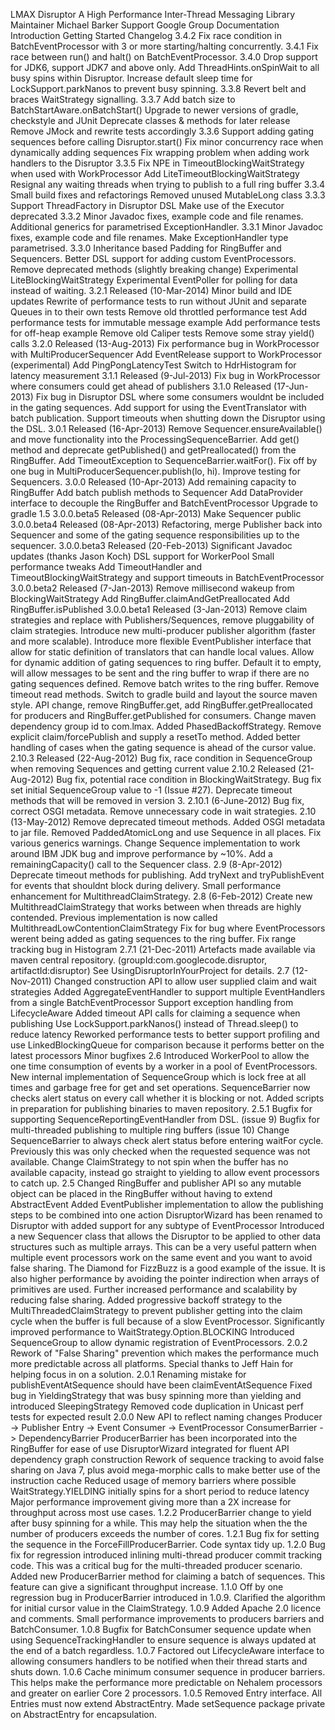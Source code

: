 LMAX Disruptor A High Performance Inter-Thread Messaging Library Maintainer Michael Barker Support Google Group Documentation Introduction Getting Started Changelog 3.4.2 Fix race condition in BatchEventProcessor with 3 or more starting/halting concurrently. 3.4.1 Fix race between run() and halt() on BatchEventProcessor. 3.4.0 Drop support for JDK6, support JDK7 and above only. Add ThreadHints.onSpinWait to all busy spins within Disruptor. Increase default sleep time for LockSupport.parkNanos to prevent busy spinning. 3.3.8 Revert belt and braces WaitStrategy signalling. 3.3.7 Add batch size to BatchStartAware.onBatchStart() Upgrade to newer versions of gradle, checkstyle and JUnit Deprecate classes & methods for later release Remove JMock and rewrite tests accordingly 3.3.6 Support adding gating sequences before calling Disruptor.start() Fix minor concurrency race when dynamically adding sequences Fix wrapping problem when adding work handlers to the Disruptor 3.3.5 Fix NPE in TimeoutBlockingWaitStrategy when used with WorkProcessor Add LiteTimeoutBlockingWaitStrategy Resignal any waiting threads when trying to publish to a full ring buffer 3.3.4 Small build fixes and refactorings Removed unused MutableLong class 3.3.3 Support ThreadFactory in Disruptor DSL Make use of the Executor deprecated 3.3.2 Minor Javadoc fixes, example code and file renames. Additional generics for parametrised ExceptionHandler. 3.3.1 Minor Javadoc fixes, example code and file renames. Make ExceptionHandler type parametrised. 3.3.0 Inheritance based Padding for RingBuffer and Sequencers. Better DSL support for adding custom EventProcessors. Remove deprecated methods (slightly breaking change) Experimental LiteBlockingWaitStrategy Experimental EventPoller for polling for data instead of waiting. 3.2.1 Released (10-Mar-2014) Minor build and IDE updates Rewrite of performance tests to run without JUnit and separate Queues in to their own tests Remove old throttled performance test Add performance tests for immutable message example Add performance tests for off-heap example Remove old Caliper tests Remove some stray yield() calls 3.2.0 Released (13-Aug-2013) Fix performance bug in WorkProcessor with MultiProducerSequencer Add EventRelease support to WorkProcessor (experimental) Add PingPongLatencyTest Switch to HdrHistogram for latency measurement 3.1.1 Released (9-Jul-2013) Fix bug in WorkProcessor where consumers could get ahead of publishers 3.1.0 Released (17-Jun-2013) Fix bug in Disruptor DSL where some consumers wouldnt be included in the gating sequences. Add support for using the EventTranslator with batch publication. Support timeouts when shutting down the Disruptor using the DSL. 3.0.1 Released (16-Apr-2013) Remove Sequencer.ensureAvailable() and move functionality into the ProcessingSequenceBarrier. Add get() method and deprecate getPublished() and getPreallocated() from the RingBuffer. Add TimeoutException to SequenceBarrier.waitFor(). Fix off by one bug in MultiProducerSequencer.publish(lo, hi). Improve testing for Sequencers. 3.0.0 Released (10-Apr-2013) Add remaining capacity to RingBuffer Add batch publish methods to Sequencer Add DataProvider interface to decouple the RingBuffer and BatchEventProcessor Upgrade to gradle 1.5 3.0.0.beta5 Released (08-Apr-2013) Make Sequencer public 3.0.0.beta4 Released (08-Apr-2013) Refactoring, merge Publisher back into Sequencer and some of the gating sequence responsibilities up to the sequencer. 3.0.0.beta3 Released (20-Feb-2013) Significant Javadoc updates (thanks Jason Koch) DSL support for WorkerPool Small performance tweaks Add TimeoutHandler and TimeoutBlockingWaitStrategy and support timeouts in BatchEventProcessor 3.0.0.beta2 Released (7-Jan-2013) Remove millisecond wakeup from BlockingWaitStrategy Add RingBuffer.claimAndGetPreallocated Add RingBuffer.isPublished 3.0.0.beta1 Released (3-Jan-2013) Remove claim strategies and replace with Publishers/Sequences, remove pluggability of claim strategies. Introduce new multi-producer publisher algorithm (faster and more scalable). Introduce more flexible EventPublisher interface that allow for static definition of translators that can handle local values. Allow for dynamic addition of gating sequences to ring buffer. Default it to empty, will allow messages to be sent and the ring buffer to wrap if there are no gating sequences defined. Remove batch writes to the ring buffer. Remove timeout read methods. Switch to gradle build and layout the source maven style. API change, remove RingBuffer.get, add RingBuffer.getPreallocated for producers and RingBuffer.getPublished for consumers. Change maven dependency group id to com.lmax. Added PhasedBackoffStrategy. Remove explicit claim/forcePublish and supply a resetTo method. Added better handling of cases when the gating sequence is ahead of the cursor value. 2.10.3 Released (22-Aug-2012) Bug fix, race condition in SequenceGroup when removing Sequences and getting current value 2.10.2 Released (21-Aug-2012) Bug fix, potential race condition in BlockingWaitStrategy. Bug fix set initial SequenceGroup value to -1 (Issue #27). Deprecate timeout methods that will be removed in version 3. 2.10.1 (6-June-2012) Bug fix, correct OSGI metadata. Remove unnecessary code in wait strategies. 2.10 (13-May-2012) Remove deprecated timeout methods. Added OSGI metadata to jar file. Removed PaddedAtomicLong and use Sequence in all places. Fix various generics warnings. Change Sequence implementation to work around IBM JDK bug and improve performance by ~10%. Add a remainingCapacity() call to the Sequencer class. 2.9 (8-Apr-2012) Deprecate timeout methods for publishing. Add tryNext and tryPublishEvent for events that shouldnt block during delivery. Small performance enhancement for MultithreadClaimStrategy. 2.8 (6-Feb-2012) Create new MultithreadClaimStrategy that works between when threads are highly contended. Previous implementation is now called MultithreadLowContentionClaimStrategy Fix for bug where EventProcessors werent being added as gating sequences to the ring buffer. Fix range tracking bug in Histogram 2.7.1 (21-Dec-2011) Artefacts made available via maven central repository. (groupId:com.googlecode.disruptor, artifactId:disruptor) See UsingDisruptorInYourProject for details. 2.7 (12-Nov-2011) Changed construction API to allow user supplied claim and wait strategies Added AggregateEventHandler to support multiple EventHandlers from a single BatchEventProcessor Support exception handling from LifecycleAware Added timeout API calls for claiming a sequence when publishing Use LockSupport.parkNanos() instead of Thread.sleep() to reduce latency Reworked performance tests to better support profiling and use LinkedBlockingQueue for comparison because it performs better on the latest processors Minor bugfixes 2.6 Introduced WorkerPool to allow the one time consumption of events by a worker in a pool of EventProcessors. New internal implementation of SequenceGroup which is lock free at all times and garbage free for get and set operations. SequenceBarrier now checks alert status on every call whether it is blocking or not. Added scripts in preparation for publishing binaries to maven repository. 2.5.1 Bugfix for supporting SequenceReportingEventHandler from DSL. (issue 9) Bugfix for multi-threaded publishing to multiple ring buffers (issue 10) Change SequenceBarrier to always check alert status before entering waitFor cycle. Previously this was only checked when the requested sequence was not available. Change ClaimStrategy to not spin when the buffer has no available capacity, instead go straight to yielding to allow event processors to catch up. 2.5 Changed RingBuffer and publisher API so any mutable object can be placed in the RingBuffer without having to extend AbstractEvent Added EventPublisher implementation to allow the publishing steps to be combined into one action DisruptorWizard has been renamed to Disruptor with added support for any subtype of EventProcessor Introduced a new Sequencer class that allows the Disruptor to be applied to other data structures such as multiple arrays. This can be a very useful pattern when multiple event processors work on the same event and you want to avoid false sharing. The Diamond for FizzBuzz is a good example of the issue. It is also higher performance by avoiding the pointer indirection when arrays of primitives are used. Further increased performance and scalability by reducing false sharing. Added progressive backoff strategy to the MultiThreadedClaimStrategy to prevent publisher getting into the claim cycle when the buffer is full because of a slow EventProcessor. Significantly improved performance to WaitStrategy.Option.BLOCKING Introduced SequenceGroup to allow dynamic registration of EventProcessors. 2.0.2 Rework of "False Sharing" prevention which makes the performance much more predictable across all platforms. Special thanks to Jeff Hain for helping focus in on a solution. 2.0.1 Renaming mistake for publishEventAtSequence should have been claimEventAtSequence Fixed bug in YieldingStrategy that was busy spinning more than yielding and introduced SleepingStrategy Removed code duplication in Unicast perf tests for expected result 2.0.0 New API to reflect naming changes Producer -> Publisher Entry -> Event Consumer -> EventProcessor ConsumerBarrier -> DependencyBarrier ProducerBarrier has been incorporated into the RingBuffer for ease of use DisruptorWizard integrated for fluent API dependency graph construction Rework of sequence tracking to avoid false sharing on Java 7, plus avoid mega-morphic calls to make better use of the instruction cache Reduced usage of memory barriers where possible WaitStrategy.YIELDING initially spins for a short period to reduce latency Major performance improvement giving more than a 2X increase for throughput across most use cases. 1.2.2 ProducerBarrier change to yield after busy spinning for a while. This may help the situation when the the number of producers exceeds the number of cores. 1.2.1 Bug fix for setting the sequence in the ForceFillProducerBarrier. Code syntax tidy up. 1.2.0 Bug fix for regression introduced inlining multi-thread producer commit tracking code. This was a critical bug for the multi-threaded producer scenario. Added new ProducerBarrier method for claiming a batch of sequences. This feature can give a significant throughput increase. 1.1.0 Off by one regression bug in ProducerBarrier introduced in 1.0.9. Clarified the algorithm for initial cursor value in the ClaimStrategy. 1.0.9 Added Apache 2.0 licence and comments. Small performance improvements to producers barriers and BatchConsumer. 1.0.8 Bugfix for BatchConsumer sequence update when using SequenceTrackingHandler to ensure sequence is always updated at the end of a batch regardless. 1.0.7 Factored out LifecycleAware interface to allowing consumers handlers to be notified when their thread starts and shuts down. 1.0.6 Cache minimum consumer sequence in producer barriers. This helps make the performance more predictable on Nehalem processors and greater on earlier Core 2 processors. 1.0.5 Removed Entry interface. All Entries must now extend AbstractEntry. Made setSequence package private on AbstractEntry for encapsulation.